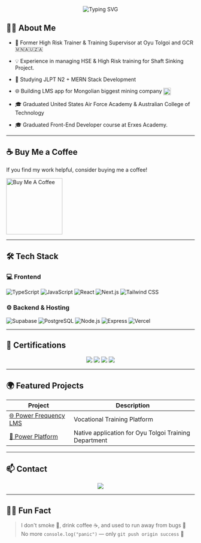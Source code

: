 <!-- Typing animation -->
<p align="center">
  <img 
    src="https://readme-typing-svg.demolab.com?font=FUbuntu+Mono&size=38&pause=100&color=F78C6B&center=true&vCenter=true&width=440&lines=Hi+I'm+Onki!;Full-Stack+Developer;JLPT+N2+Certified;Deploying+for+Japan"
    alt="Typing SVG"
  />
</p>

## 👨‍💻 About Me

- 💼 Former High Risk Trainer & Training Supervisor at Oyu Tolgoi and GCR  🇲🇳🇦🇺🇿🇦
- 💡 Experience in managing HSE & High Risk training for Shaft Sinking Project.
- 🌱 Studying JLPT N2 + MERN Stack Development 
- 🌐 Building LMS app for Mongolian biggest mining company <img src="https://yt3.googleusercontent.com/aIw0N3rapySyySHUwtgPU0MSKBhrC_LszmNoG1pfLwHIzv-IRtxQ9-bkzzD7EPYuoe9qemBt4w=s160-c-k-c0x00ffffff-no-rj" 
     alt="Oyu Tolgoi" 
     width="20" 
     height="20" 
     style="vertical-align: middle;" />

- 🎓 Graduated United States Air Force Academy & Australian College of Technology
-   🎓 Graduated Front-End Developer course at Erxes Academy. 

---

## ☕ Buy Me a Coffee

If you find my work helpful, consider buying me a coffee!

<p align="left">
  <a href="https://www.buymeacoffee.com/baljir" target="_blank">
    <img 
      src="https://cdn.buymeacoffee.com/buttons/v2/default-yellow.png" 
      alt="Buy Me A Coffee" 
      width="150"
    />
  </a>
</p>

---

## 🛠️ Tech Stack

### 💻 Frontend

![TypeScript](https://img.shields.io/badge/TypeScript-3178C6?style=for-the-badge&logo=typescript&logoColor=white)
![JavaScript](https://img.shields.io/badge/JavaScript-F7DF1E?style=for-the-badge&logo=javascript&logoColor=black)
![React](https://img.shields.io/badge/React-20232A?style=for-the-badge&logo=react&logoColor=61DAFB)
![Next.js](https://img.shields.io/badge/Next.js-000000?style=for-the-badge&logo=next.js&logoColor=white)
![Tailwind CSS](https://img.shields.io/badge/TailwindCSS-06B6D4?style=for-the-badge&logo=tailwindcss&logoColor=white)


### ⚙️ Backend & Hosting

![Supabase](https://img.shields.io/badge/Supabase-3ECF8E?style=for-the-badge&logo=supabase&logoColor=white)
![PostgreSQL](https://img.shields.io/badge/PostgreSQL-336791?style=for-the-badge&logo=postgresql&logoColor=white)
![Node.js](https://img.shields.io/badge/Node.js-339933?style=for-the-badge&logo=node.js&logoColor=white)
![Express](https://img.shields.io/badge/Express.js-000000?style=for-the-badge&logo=express&logoColor=white)
![Vercel](https://img.shields.io/badge/Vercel-000000?style=for-the-badge&logo=vercel&logoColor=white)

---

## 🏅 Certifications

<p align="center">
  <img src="https://img.shields.io/badge/JLPT-N2-brightgreen?style=for-the-badge&logo=google-translate&logoColor=white" />
  <img src="https://img.shields.io/badge/Project-Management-blue?style=for-the-badge" />
  <img src="https://img.shields.io/badge/Workplace%VOC Trainer-orange?style=for-the-badge" />
  <img src="https://img.shields.io/badge/FrontEnd%20Developer-Certified-yellowgreen?style=for-the-badge" />
</p>

---

## 🌍 Featured Projects

| Project | Description |
|--------|-------------|
| [🌐 Power Frequency LMS ](https://highrisktraininghub.com) | Vocational Training Platform |
| [🧠 Power Platform](https://powerfrequency.io) | Native application for Oyu Tolgoi Training Department |


---

## 📫 Contact

<p align="center">
<!--   <a href="https://youtube.com/@baljiRRR"><img src="https://img.shields.io/badge/YouTube-Kittokatsu-red?style=for-the-badge&logo=youtube&logoColor=white" /></a>
  <a href="https://baljir.org"><img src="https://img.shields.io/badge/Website-baljir.org-lightgrey?style=for-the-badge&logo=google-chrome&logoColor=white" /></a> -->
  <a href="mailto:yukisydney2019@gmail.com"><img src="https://img.shields.io/badge/Email-Contact-blue?style=for-the-badge&logo=gmail&logoColor=white" /></a>
</p>

---

## 🤹‍♂️ Fun Fact

> I don't smoke 🚬, drink coffee ☕, and used to run away from bugs 🐛  
> No more `console.log("panic")` — only `git push origin success` 🚀
